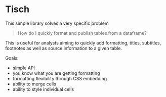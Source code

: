 # Tisch

This simple library solves a very specific problem

> How do I quickly format and publish tables from a dataframe?

This is useful for analysts aiming to quickly add formatting, titles, subtitles, footnotes as well as source information to a given table. 

Goals:
- simple API
- you know what you are getting formatting 
- formatting flexibility through CSS embedding 
- ability to merge cells 
- ability to style individual cells 
